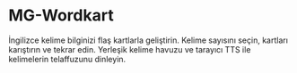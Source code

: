 # MG-Wordkart
İngilizce kelime bilginizi flaş kartlarla geliştirin. Kelime sayısını seçin, kartları karıştırın ve tekrar edin. Yerleşik kelime havuzu ve tarayıcı TTS ile kelimelerin telaffuzunu dinleyin.
